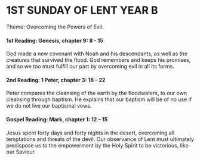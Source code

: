 # 1ST SUNDAY OF LENT YEAR B
Theme: Overcoming the Powers of Evil.

#### 1st Reading: Genesis, chapter 9: 8 - 15

God made a new covenant with Noah and his descendants, as well as the creatures that survived the flood. God remembers and keeps his promises, and so we too must fulfill our part by overcoming evil in all its forms.

#### 2nd Reading: 1 Peter, chapter 3: 18 – 22

Peter compares the cleansing of the earth by the floodwaters, to our own cleansing through baptism. He explains that our baptism will be of no use if we do not live our baptismal vows.

#### Gospel Reading: Mark, chapter 1: 12 – 15

Jesus spent forty days and forty nights in the desert, overcoming all temptations and threats of the devil. Our observance of Lent must ultimately predispose us to the empowerment by the Holy Spirit to be victorious, like our Saviour.